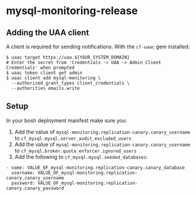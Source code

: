 # mysql-monitoring-release

## Adding the UAA client

A client is required for sending notifications. With the `cf-uaac` gem installed:

```
$ uaac target https://uaa.${YOUR_SYSTEM_DOMAIN}
# Enter the secret from 'Credentials -> UAA -> Admin Client Credentials' when prompted
$ uaac token client get admin
$ uaac client add mysql-monitoring \
  --authorized_grant_types client_credentials \
  --authorities emails.write
```

## Setup

In your bosh deployment manifest make sure you:

1. Add the value of `mysql-monitoring.replication-canary.canary_username` to `cf_mysql.mysql.server_audit_excluded_users`
1. Add the value of `mysql-monitoring.replication-canary.canary_username` to `cf_mysql.broker.quota_enforcer.ignored_users`
1. Add the following to `cf_mysql.mysql.seeded_databases`:
```
- name: VALUE_OF_mysql-monitoring.replication-canary.canary_database
  username: VALUE_OF_mysql-monitoring.replication-canary.canary_username
  password: VALUE_OF_mysql-monitoring.replication-canary.canary_password
```
